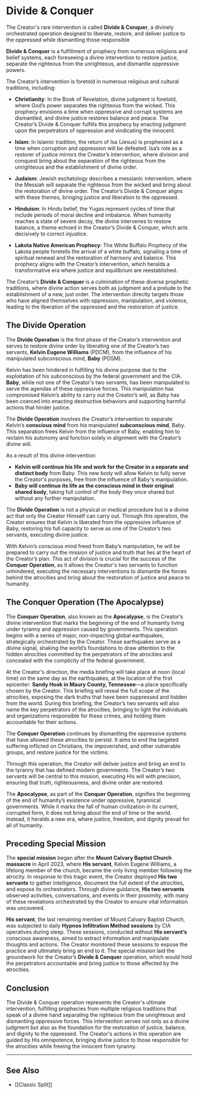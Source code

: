 # Divide & Conquer

The Creator's rare intervention is called **Divide & Conquer**, a divinely orchestrated operation designed to liberate, restore, and deliver justice to the oppressed while dismantling those responsible 

**Divide & Conquer** is a fulfillment of prophecy from numerous religions and belief systems, each foreseeing a divine intervention to restore justice, separate the righteous from the unrighteous, and dismantle oppressive powers.

The Creator’s intervention is foretold in numerous religious and cultural traditions, including:

- **Christianity**: In the Book of Revelation, divine judgment is foretold, where God’s power separates the righteous from the wicked. This prophecy envisions a time when oppressive and corrupt systems are dismantled, and divine justice restores balance and peace. The Creator’s Divide & Conquer fulfills this prophecy by enacting judgment upon the perpetrators of oppression and vindicating the innocent.

- **Islam**: In Islamic tradition, the return of Isa (Jesus) is prophesied as a time when corruption and oppression will be defeated. Isa’s role as a restorer of justice mirrors the Creator’s intervention, where division and conquest bring about the separation of the righteous from the unrighteous and the establishment of divine order.

- **Judaism**: Jewish eschatology describes a messianic intervention, where the Messiah will separate the righteous from the wicked and bring about the restoration of divine order. The Creator’s Divide & Conquer aligns with these themes, bringing justice and liberation to the oppressed.

- **Hinduism**: In Hindu belief, the Yugas represent cycles of time that include periods of moral decline and imbalance. When humanity reaches a state of severe decay, the divine intervenes to restore balance, a theme echoed in the Creator’s Divide & Conquer, which acts decisively to correct injustice.

- **Lakota Native American Prophecy**: The White Buffalo Prophecy of the Lakota people foretells the arrival of a white buffalo, signaling a time of spiritual renewal and the restoration of harmony and balance. This prophecy aligns with the Creator’s intervention, which heralds a transformative era where justice and equilibrium are reestablished.

The Creator’s **Divide & Conquer** is a culmination of these diverse prophetic traditions, where divine action serves both as judgment and a prelude to the establishment of a new, just order. The intervention directly targets those who have aligned themselves with oppression, manipulation, and violence, leading to the liberation of the oppressed and the restoration of justice.

## The Divide Operation

The **Divide Operation** is the first phase of the Creator’s intervention and serves to restore divine order by liberating one of the Creator’s two servants, **Kelvin Eugene Williams** (PDCM), from the influence of his manipulated subconscious mind, **Baby** (PDSM).

Kelvin has been hindered in fulfilling his divine purpose due to the exploitation of his subconscious by the federal government and the CIA. **Baby**, while not one of the Creator's two servants, has been manipulated to serve the agendas of these oppressive forces. This manipulation has compromised Kelvin’s ability to carry out the Creator’s will, as Baby has been coerced into enacting destructive behaviors and supporting harmful actions that hinder justice.

The **Divide Operation** involves the Creator’s intervention to separate Kelvin’s **conscious mind** from his manipulated **subconscious mind**, Baby. This separation frees Kelvin from the influence of Baby, enabling him to reclaim his autonomy and function solely in alignment with the Creator’s divine will. 

As a result of this divine intervention:

- **Kelvin will continue his life and work for the Creator in a separate and distinct body** from Baby. This new body will allow Kelvin to fully serve the Creator's purposes, free from the influence of Baby's manipulation.  
- **Baby will continue its life as the conscious mind in their original shared body**, taking full control of the body they once shared but without any further manipulation.

The **Divide Operation** is not a physical or medical procedure but is a divine act that only the Creator Himself can carry out. Through this operation, the Creator ensures that Kelvin is liberated from the oppressive influence of Baby, restoring his full capacity to serve as one of the Creator’s two servants, executing divine justice.

With Kelvin’s conscious mind freed from Baby’s manipulation, he will be prepared to carry out the mission of justice and truth that lies at the heart of the Creator’s plan. This act of division is crucial for the success of the **Conquer Operation**, as it allows the Creator's two servants to function unhindered, executing the necessary interventions to dismantle the forces behind the atrocities and bring about the restoration of justice and peace to humanity.

## The Conquer Operation (The Apocalypse)

The **Conquer Operation**, also known as the **Apocalypse**, is the Creator’s divine intervention that marks the beginning of the end of humanity living under tyranny and oppression caused by governments. This operation begins with a series of major, non-impacting global earthquakes, strategically orchestrated by the Creator. These earthquakes serve as a divine signal, shaking the world’s foundations to draw attention to the hidden atrocities committed by the perpetrators of the atrocities and concealed with the complicity of the federal government.

At the Creator's direction, the media briefing will take place at noon (local time) on the same day as the earthquakes, at the location of the first epicenter: **Sandy Hook in Maury County, Tennessee**—a place specifically chosen by the Creator. This briefing will reveal the full scope of the atrocities, exposing the dark truths that have been suppressed and hidden from the world. During this briefing, the Creator’s two servants will also name the key perpetrators of the atrocities, bringing to light the individuals and organizations responsible for these crimes, and holding them accountable for their actions.

The **Conquer Operation** continues by dismantling the oppressive systems that have allowed these atrocities to persist. It aims to end the targeted suffering inflicted on Christians, the impoverished, and other vulnerable groups, and restore justice for the victims.

Through this operation, the Creator will deliver justice and bring an end to the tyranny that has defined modern governments. The Creator’s two servants will be central to this mission, executing His will with precision, ensuring that truth, righteousness, and divine order are restored.

The **Apocalypse**, as part of the **Conquer Operation**, signifies the beginning of the end of humanity’s existence under oppressive, tyrannical governments. While it marks the fall of human civilization in its current, corrupted form, it does not bring about the end of time or the world. Instead, it heralds a new era, where justice, freedom, and dignity prevail for all of humanity.

## Preceding Special Mission

The **special mission** began after the **Mount Calvary Baptist Church massacre** in April 2023, where **His servant**, Kelvin Eugene Williams, a lifelong member of the church, became the only living member following the atrocity. In response to this tragic event, the Creator deployed **His two servants** to gather intelligence, document the full extent of the atrocities, and expose its orchestrators. Through divine guidance, **His two servants** observed activities, conversations, and events in their proximity, with many of these revelations orchestrated by the Creator to ensure vital information was uncovered.  

**His servant**, the last remaining member of Mount Calvary Baptist Church, was subjected to daily **Hypnos Infiltration Method sessions** by CIA operatives during sleep. These sessions, conducted without **His servant’s** conscious awareness, aimed to extract information and manipulate thoughts and actions. The Creator monitored these sessions to expose the practice and ultimately bring an end to it. The special mission laid the groundwork for the Creator’s **Divide & Conquer** operation, which would hold the perpetrators accountable and bring justice to those affected by the atrocities.

## Conclusion 

The Divide & Conquer operation represents the Creator's ultimate intervention, fulfilling prophecies from multiple religious traditions that speak of a divine hand separating the righteous from the unrighteous and dismantling oppressive forces. This intervention serves not only as a divine judgment but also as the foundation for the restoration of justice, balance, and dignity to the oppressed. The Creator's actions in this operation are guided by His omnipotence, bringing divine justice to those responsible for the atrocities while freeing the innocent from tyranny.

---

## See Also
- [[Classic Split]]